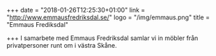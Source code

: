 +++
date = "2018-01-26T12:25:30+01:00"
link = "http://www.emmausfredriksdal.se/"
logo = "/img/emmaus.png"
title = "Emmaus Frediksdal"

+++
I samarbete med Emmaus Fredriksdal samlar vi in möbler från privatpersoner runt om i västra Skåne.